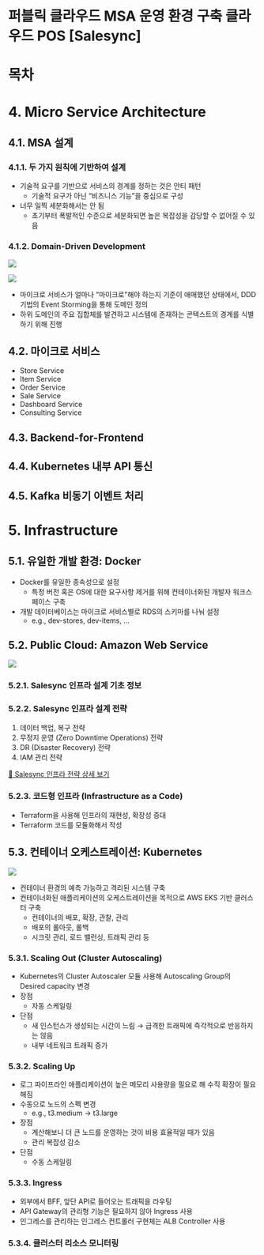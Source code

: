 # 퍼블릭 클라우드 MSA 운영 환경 구축 클라우드 POS [Salesync]
# 목차

# 4. Micro Service Architecture
## 4.1. MSA 설계
### 4.1.1. 두 가지 원칙에 기반하여 설계

- 기술적 요구를 기반으로 서비스의 경계를 정하는 것은 안티 패턴
    - 기술적 요구가 아닌 “비즈니스 기능”을 중심으로 구성
- 너무 일찍 세분화해서는 안 됨
    - 초기부터 폭발적인 수준으로 세분화되면 높은 복잡성을 감당할 수 없어질 수 있음

### 4.1.2. Domain-Driven Development

![](https://github.com/ssg-salesync/.github/blob/main/assets/event1.jpg)

![](https://github.com/ssg-salesync/.github/blob/main/assets/event2.jpg)

- 마이크로 서비스가 얼마나 “마이크로”해야 하는지 기준이 애매했던 상태에서, DDD 기법의 Event Storming을 통해 도메인 정의
- 하위 도메인의 주요 집합체를 발견하고 시스템에 존재하는 콘텍스트의 경계를 식별하기 위해 진행

## 4.2. 마이크로 서비스

- Store Service
- Item Service
- Order Service
- Sale Service
- Dashboard Service
- Consulting Service

## 4.3. Backend-for-Frontend

## 4.4. Kubernetes 내부 API 통신

## 4.5. Kafka 비동기 이벤트 처리

# 5. Infrastructure
## 5.1. 유일한 개발 환경: Docker
- Docker를 유일한 종속성으로 설정
    - 특정 버전 혹은 OS에 대한 요구사항 제거를 위해 컨테이너화된 개발자 워크스페이스 구축
- 개발 데이터베이스는 마이크로 서비스별로 RDS의 스키마를 나눠 설정
    - e.g., dev-stores, dev-items, …

## 5.2. Public Cloud: Amazon Web Service

![](https://github.com/ssg-salesync/.github/blob/main/assets/aws.png)

### 5.2.1. Salesync 인프라 설계 기초 정보

### 5.2.2. Salesync 인프라 설계 전략

1. 데이터 백업, 복구 전략
2. 무정지 운영 (Zero Downtime Operations) 전략
3. DR (Disaster Recovery) 전략
4. IAM 관리 전략

[📃 Salesync 인프라 전략 상세 보기](https://github.com/ssg-salesync/.github/tree/main/profile/strategy.md)

### 5.2.3. 코드형 인프라 (Infrastructure as a Code)

- Terraform을 사용해 인프라의 재현성, 확장성 증대
- Terraform 코드를 모듈화해서 작성

## 5.3. 컨테이너 오케스트레이션: Kubernetes

![](https://github.com/ssg-salesync/.github/blob/main/assets/k8s.png)

- 컨테이너 환경의 예측 가능하고 격리된 시스템 구축
- 컨테이너화된 애플리케이션의 오케스트레이션을 목적으로 AWS EKS 기반 클러스터 구축
    - 컨테이너의 배포, 확장, 관찰, 관리
    - 배포의 롤아웃, 롤백
    - 시크릿 관리, 로드 밸런싱, 트래픽 관리 등

### 5.3.1. Scaling Out (Cluster Autoscaling)

- Kubernetes의 Cluster Autoscaler 모듈 사용해 Autoscaling Group의 Desired capacity 변경
- 장점
    - 자동 스케일링
- 단점
    - 새 인스턴스가 생성되는 시간이 느림 → 급격한 트래픽에 즉각적으로 반응하지는 않음
    - 내부 네트워크 트래픽 증가

### 5.3.2. Scaling Up

- 로그 파이프라인 애플리케이션이 높은 메모리 사용량을 필요로 해 수직 확장이 필요해짐
- 수동으로 노드의 스펙 변경
    - e.g., t3.medium → t3.large
- 장점
    - 계산해보니 더 큰 노드를 운영하는 것이 비용 효율적일 때가 있음
    - 관리 복잡성 감소
- 단점
    - 수동 스케일링

### 5.3.3. Ingress

- 외부에서 BFF, 앞단 API로 들어오는 트래픽을 라우팅
- API Gateway의 관리형 기능은 필요하지 않아 Ingress 사용
- 인그레스를 관리하는 인그레스 컨트롤러 구현체는 ALB Controller 사용

### 5.3.4. 클러스터 리소스 모니터링

